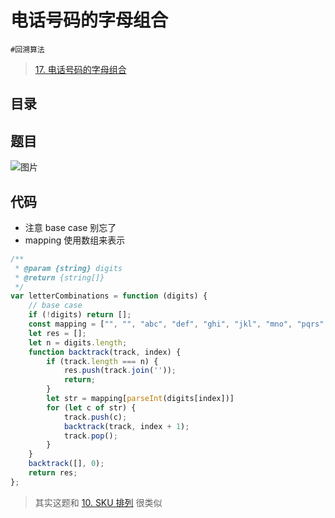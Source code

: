 
# 电话号码的字母组合

`#回溯算法` 


> [17. 电话号码的字母组合](https://leetcode.cn/problems/letter-combinations-of-a-phone-number/)


## 目录
<!-- toc -->
 ## 题目 

![图片](https://832-1310531898.cos.ap-beijing.myqcloud.com/999.%20Obsidian@832/files/20250114-5.png)

## 代码

- 注意 base case 别忘了
- mapping 使用数组来表示

```javascript
/**
 * @param {string} digits
 * @return {string[]}
 */
var letterCombinations = function (digits) {
    // base case
    if (!digits) return [];
    const mapping = ["", "", "abc", "def", "ghi", "jkl", "mno", "pqrs", "tuv", "wxyz"];
    let res = [];
    let n = digits.length;
    function backtrack(track, index) {
        if (track.length === n) {
            res.push(track.join(''));
            return;
        }
        let str = mapping[parseInt(digits[index])]
        for (let c of str) {
            track.push(c);
            backtrack(track, index + 1);
            track.pop();
        }
    }
    backtrack([], 0);
    return res;
};
```

> 其实这题和 [10. SKU 排列](/post/duhjFfa3.html) 很类似